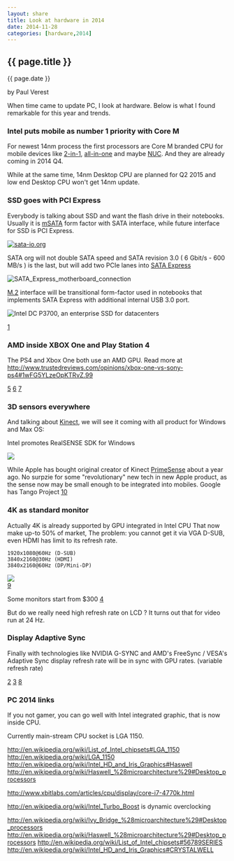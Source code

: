 ```yaml
---
layout: share
title: Look at hardware in 2014
date: 2014-11-28
categories: [hardware,2014]
---
```



## {{ page.title }}

<p class="meta">{{ page.date }}</p> by Paul Verest

When time came to update PC, I look at hardware.
Below is what I found remarkable for this year and trends. 


### Intel puts mobile as number 1 priority with Core M

For newest 14nm process the first processors are Core M branded CPU for mobile devices like
[2-in-1](http://www.intel.com/content/www/us/en/2-in-1/laptop-tablet.html), 
[all-in-one](http://www.intel.com/content/www/us/en/all-in-one/all-in-one.html)
and maybe [NUC](http://www.intel.com/content/www/us/en/nuc/overview.html).
And they are already coming in 2014 Q4.

While at the same time, 14nm Desktop CPU are planned for Q2 2015 
and low end Desktop CPU won't get 14nm update. 

### SSD goes with PCI Express

Everybody is talking about SSD and want the flash drive in their notebooks.
Usually it is [mSATA](http://en.wikipedia.org/wiki/Serial_ATA#mSATA)
 form factor with SATA interface,
while future interface for SSD is PCI Express.

[![sata-io.org](https://www.sata-io.org/sites/default/files/Serial-ATA-logo-Color-R.jpg)](http://www.sata-io.org/)

SATA org will not double SATA speed and SATA revision 3.0 ( 6 Gbit/s - 600 MB/s ) is the last,
but will add two PCIe lanes into [SATA Express](http://en.wikipedia.org/wiki/SATA_Express)

![SATA_Express_motherboard_connection](http://upload.wikimedia.org/wikipedia/commons/thumb/0/02/SATA_Express_motherboard_connection.svg/350px-SATA_Express_motherboard_connection.svg.png) 

[M.2](http://en.wikipedia.org/wiki/M.2) interface will be transitional form-factor used in notebooks that implements SATA Express 
with additional internal USB 3.0 port.

![Intel DC P3700, an enterprise SSD for datacenters](http://images.anandtech.com/doci/8117/IMGP2047_575px.JPG)

[1](http://www.anandtech.com/show/8117/intel-keynote-at-computex-2014-14nm-corem-sofia-devils-canyon-dc-p3700-and-realsense)

### AMD inside XBOX One and Play Station 4 

The PS4 and Xbox One both use an AMD GPU.
Read more at http://www.trustedreviews.com/opinions/xbox-one-vs-sony-ps4#1wFG5YLzeOpKTRvZ.99

[5](http://en.wikipedia.org/wiki/Xbox)
[6](http://www.trustedreviews.com/opinions/xbox-one-vs-sony-ps4)
[7](http://en.wikipedia.org/wiki/History_of_video_game_consoles_%28eighth_generation%29#Comparison)

### 3D sensors everywhere

And talking about [Kinect](http://en.wikipedia.org/wiki/Kinect),
 we will see it coming with all product for Windows and Max OS:

Intel promotes RealSENSE SDK for Windows 

![](http://images.anandtech.com/doci/8117/IMGP2065_575px.JPG)

While Apple has bought original creator of Kinect [PrimeSense](http://en.wikipedia.org/wiki/PrimeSense)
about a year ago. No surpzie for some "revolutionary" new tech in new Apple product,
as the sense now may be small enough to be integrated into mobiles.
Google has Tango Project [10](http://www.infoq.com/news/2014/06/google-tango-project-dev-kit)

### 4K as standard monitor

Actually 4K is already supported by GPU integrated in Intel CPU
That now make up-to 50% of market,
The problem: you cannot get it via VGA D-SUB, even HDMI has limit to its refresh rate.

	1920x1080@60Hz (D-SUB)
	3840x2160@30Hz (HDMI)
	3840x2160@60Hz (DP/Mini-DP)
	
![](http://www.displayport.org/wp-content/themes/displayportnew/images/mobile/hero-mobile.jpg)	
[9](http://www.displayport.org/)

Some monitors start from $300
[4](http://www.aocmonitor.com.cn/product/xianshiqi/663)

But do we really need high refresh rate on LCD ?
It turns out that for video run at 24 Hz. 

### Display Adaptive Sync

Finally with technologies like NVIDIA G-SYNC and AMD's FreeSync / VESA's Adaptive Sync
display refresh rate will be in sync with GPU rates. (variable refresh rate)

[2](http://www.anandtech.com/show/8741/amd-announces-upcoming-samsung-freesync-displays)
[3](http://www.geforce.com/hardware/technology/g-sync)
[8](http://en.wikipedia.org/wiki/DisplayPort#1.2a)

### PC 2014 links

If you not gamer, you can go well with Intel integrated graphic,
that is now inside CPU.

Currently main-stream CPU socket is LGA 1150.

http://en.wikipedia.org/wiki/List_of_Intel_chipsets#LGA_1150
http://en.wikipedia.org/wiki/LGA_1150
http://en.wikipedia.org/wiki/Intel_HD_and_Iris_Graphics#Haswell
http://en.wikipedia.org/wiki/Haswell_%28microarchitecture%29#Desktop_processors

http://www.xbitlabs.com/articles/cpu/display/core-i7-4770k.html


http://en.wikipedia.org/wiki/Intel_Turbo_Boost is dynamic overclocking

http://en.wikipedia.org/wiki/Ivy_Bridge_%28microarchitecture%29#Desktop_processors
http://en.wikipedia.org/wiki/Haswell_%28microarchitecture%29#Desktop_processors
http://en.wikipedia.org/wiki/List_of_Intel_chipsets#56789SERIES
http://en.wikipedia.org/wiki/Intel_HD_and_Iris_Graphics#CRYSTALWELL
 